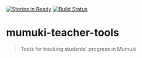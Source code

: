 [![Stories in Ready](https://badge.waffle.io/mumuki/mumuki-teacher-tools.png?label=ready&title=Ready)](https://waffle.io/mumuki/mumuki-teacher-tools)
[![Build Status](https://travis-ci.org/mumuki/mumuki-teacher-tools.svg?branch=master)](https://travis-ci.org/mumuki/mumuki-teacher-tools)

# mumuki-teacher-tools
> Tools for tracking students' progress in Mumuki
